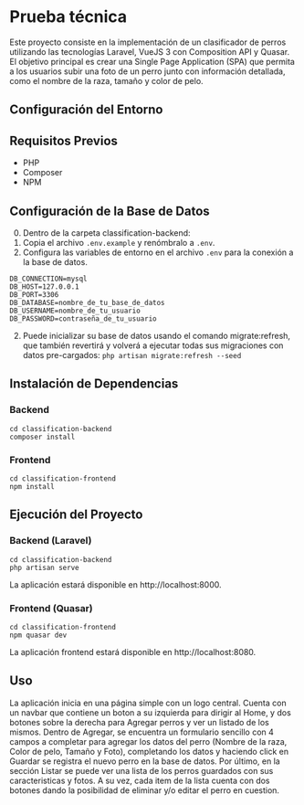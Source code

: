 # Prueba técnica

Este proyecto consiste en la implementación de un clasificador de perros utilizando las tecnologías Laravel, VueJS 3 con Composition API y Quasar. El objetivo principal es crear una Single Page Application (SPA) que permita a los usuarios subir una foto de un perro junto con información detallada, como el nombre de la raza, tamaño y color de pelo.

## Configuración del Entorno

## Requisitos Previos

- PHP 
- Composer
- NPM

## Configuración de la Base de Datos

0. Dentro de la carpeta classification-backend:
1. Copia el archivo `.env.example` y renómbralo a `.env`.
2. Configura las variables de entorno en el archivo `.env` para la conexión a la base de datos.

```env
DB_CONNECTION=mysql
DB_HOST=127.0.0.1
DB_PORT=3306
DB_DATABASE=nombre_de_tu_base_de_datos
DB_USERNAME=nombre_de_tu_usuario
DB_PASSWORD=contraseña_de_tu_usuario
```
2. Puede inicializar su base de datos usando el comando migrate:refresh, que también revertirá y volverá a ejecutar todas sus migraciones con datos pre-cargados:
``php artisan migrate:refresh --seed``

## Instalación de Dependencias

### Backend
```
cd classification-backend
composer install
```

### Frontend
```
cd classification-frontend
npm install
```

## Ejecución del Proyecto

### Backend (Laravel)
```
cd classification-backend
php artisan serve
```
La aplicación estará disponible en http://localhost:8000.

### Frontend (Quasar)
```
cd classification-frontend
npm quasar dev
```
La aplicación frontend estará disponible en http://localhost:8080.

## Uso
La aplicación inicia en una página simple con un logo central. Cuenta con un navbar que contiene un boton a su izquierda para dirigir al Home, y dos botones sobre la derecha para Agregar perros y ver un listado de los mismos.
Dentro de Agregar, se encuentra un formulario sencillo con 4 campos a completar para agregar los datos del perro (Nombre de la raza, Color de pelo, Tamaño y Foto), completando los datos y haciendo click en Guardar se registra el nuevo perro en la base de datos.
Por último, en la sección Listar se puede ver una lista de los perros guardados con sus caracteristicas y fotos. A su vez, cada item de la lista cuenta con dos botones dando la posibilidad de eliminar y/o editar el perro en cuestion.

